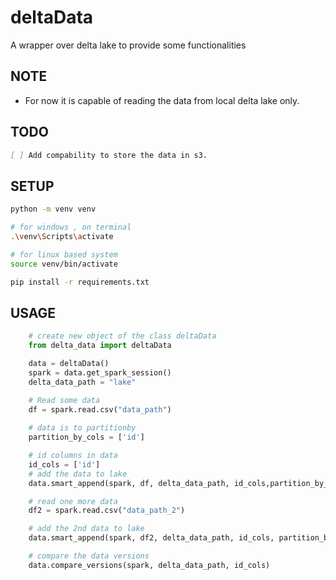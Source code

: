 # deltaData

A wrapper over delta lake to provide some functionalities

## NOTE

* For now it is capable of reading the data from local delta lake only.

## TODO

```markdown
[ ] Add compability to store the data in s3.

```

## SETUP

```bash
python -m venv venv

# for windows , on terminal 
.\venv\Scripts\activate

# for linux based system
source venv/bin/activate

pip install -r requirements.txt
```

## USAGE

```python
    # create new object of the class deltaData
    from delta_data import deltaData

    data = deltaData()
    spark = data.get_spark_session()
    delta_data_path = "lake"

    # Read some data 
    df = spark.read.csv("data_path")
    
    # data is to partitionby
    partition_by_cols = ['id']

    # id columns in data
    id_cols = ['id']
    # add the data to lake
    data.smart_append(spark, df, delta_data_path, id_cols,partition_by_cols)

    # read one more data
    df2 = spark.read.csv("data_path_2")

    # add the 2nd data to lake
    data.smart_append(spark, df2, delta_data_path, id_cols, partition_by_cols)

    # compare the data versions
    data.compare_versions(spark, delta_data_path, id_cols)
```
